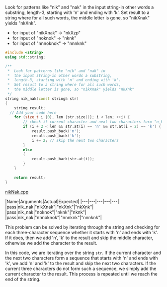 Look for patterns like "nik" and "nak" in the input string-in other words a substring, length-3, starting with 'n' and ending with 'k'. Set result to a string where for all such words, the middle letter is gone, so "nikXnak" yields "nkXnk".

* for input of "nikXnak" → "nkXzp"
* for input of "noknok" → "nknk"
* for input of "nnnoknok" → "nnnknk"

```cpp
#include <string>
using std::string;

/**
 *  Look for patterns like "nik" and "nak" in 
 *  the input string-in other words a substring, 
 *  length-3, starting with 'n' and ending with 'k'. 
 *  Set result to a string where for all such words, 
 *  the middle letter is gone, so "nikXnak" yields "nkXnk"
 */
string nik_nak(const string& str)
{
    string result;
  // Add your code here
    for (size_t i {0}, len {str.size()}; i < len; ++i) {
        // check if current character and next two characters form "n_k"
        if (i + 2 < len && str.at(i) == 'n' && str.at(i + 2) == 'k') {
            result.push_back('n');
            result.push_back('k');
            i += 2; // skip the next two characters
        }
        else
        {
            result.push_back(str.at(i));
        }
    }
    
    return result;
}
```

[nikNak.cpp](https://codecheck.io/files/230209223150ppfzygyhcl1c21a5ldq50kf)

|Name|Arguments|Actual|Expected|
|---|---|---|---|---|
|pass|nik_nak|"nikXnak"|"nkXnk"|"nkXnk"|
|pass|nik_nak|"noknok"|"nknk"|"nknk"|
|pass|nik_nak|"nnnoknok"|"nnnknk"|"nnnknk"|

This problem can be solved by iterating through the string and checking for each three-character sequence whether it starts with 'n' and ends with 'k'. If it does, then we add 'n', 'k' to the result and skip the middle character, otherwise we add the character to the result.

In this code, we are iterating over the string `str`. If the current character and the next two characters form a sequence that starts with 'n' and ends with 'k', we add 'n' and 'k' to the result and skip the next two characters. If the current three characters do not form such a sequence, we simply add the current character to the result. This process is repeated until we reach the end of the string.